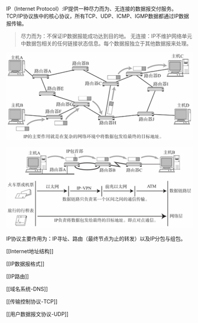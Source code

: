 IP（Internet Protocol）:IP提供一种尽力而为、无连接的数据报交付服务。 TCP/IP协议族中的核心协议，所有TCP、UDP、ICMP、IGMP数据都通过IP数据报传输。

> 尽力而为：不保证IP数据报能成功达到目的地。
> 无连接：IP不维护网络单元中数据包相关的任何链接状态信息。每个数据报独立于其他数据报来处理。

![](assets/image-20200715162446993.png)

![](assets/image-20200715163718463.png)

IP协议主要作用为：IP寻址、路由（最终节点为止的转发）以及IP分包与组包。

[[Internet地址结构]]

[[IP数据报格式]]

[[IP路由]]

[[域名系统-DNS]]

[[传输控制协议-TCP]]

[[用户数据报文协议-UDP]]
